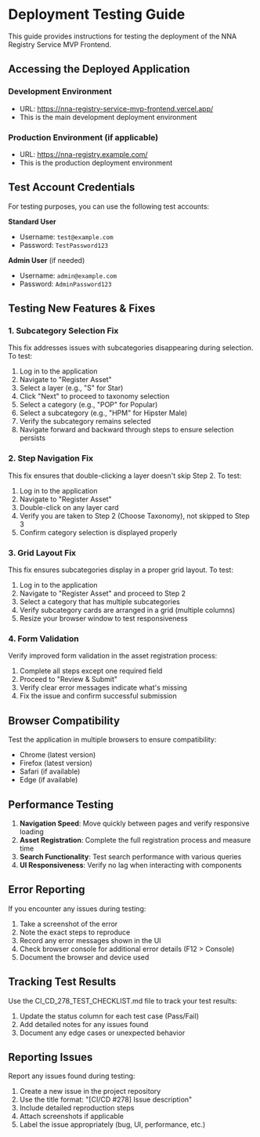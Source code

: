 # Deployment Testing Guide

This guide provides instructions for testing the deployment of the NNA Registry Service MVP Frontend.

## Accessing the Deployed Application

### Development Environment
- URL: https://nna-registry-service-mvp-frontend.vercel.app/
- This is the main development deployment environment

### Production Environment (if applicable)
- URL: https://nna-registry.example.com/
- This is the production deployment environment

## Test Account Credentials

For testing purposes, you can use the following test accounts:

**Standard User**
- Username: `test@example.com`
- Password: `TestPassword123`

**Admin User** (if needed)
- Username: `admin@example.com`
- Password: `AdminPassword123`

## Testing New Features & Fixes

### 1. Subcategory Selection Fix

This fix addresses issues with subcategories disappearing during selection. To test:

1. Log in to the application
2. Navigate to "Register Asset"
3. Select a layer (e.g., "S" for Star)
4. Click "Next" to proceed to taxonomy selection
5. Select a category (e.g., "POP" for Popular)
6. Select a subcategory (e.g., "HPM" for Hipster Male)
7. Verify the subcategory remains selected
8. Navigate forward and backward through steps to ensure selection persists

### 2. Step Navigation Fix

This fix ensures that double-clicking a layer doesn't skip Step 2. To test:

1. Log in to the application
2. Navigate to "Register Asset"
3. Double-click on any layer card
4. Verify you are taken to Step 2 (Choose Taxonomy), not skipped to Step 3
5. Confirm category selection is displayed properly

### 3. Grid Layout Fix

This fix ensures subcategories display in a proper grid layout. To test:

1. Log in to the application
2. Navigate to "Register Asset" and proceed to Step 2
3. Select a category that has multiple subcategories
4. Verify subcategory cards are arranged in a grid (multiple columns)
5. Resize your browser window to test responsiveness

### 4. Form Validation

Verify improved form validation in the asset registration process:

1. Complete all steps except one required field
2. Proceed to "Review & Submit"
3. Verify clear error messages indicate what's missing
4. Fix the issue and confirm successful submission

## Browser Compatibility

Test the application in multiple browsers to ensure compatibility:
- Chrome (latest version)
- Firefox (latest version)
- Safari (if available)
- Edge (if available)

## Performance Testing

1. **Navigation Speed**: Move quickly between pages and verify responsive loading
2. **Asset Registration**: Complete the full registration process and measure time
3. **Search Functionality**: Test search performance with various queries
4. **UI Responsiveness**: Verify no lag when interacting with components

## Error Reporting

If you encounter any issues during testing:

1. Take a screenshot of the error
2. Note the exact steps to reproduce
3. Record any error messages shown in the UI
4. Check browser console for additional error details (F12 > Console)
5. Document the browser and device used

## Tracking Test Results

Use the CI_CD_278_TEST_CHECKLIST.md file to track your test results:
1. Update the status column for each test case (Pass/Fail)
2. Add detailed notes for any issues found
3. Document any edge cases or unexpected behavior

## Reporting Issues

Report any issues found during testing:
1. Create a new issue in the project repository
2. Use the title format: "[CI/CD #278] Issue description"
3. Include detailed reproduction steps
4. Attach screenshots if applicable
5. Label the issue appropriately (bug, UI, performance, etc.)